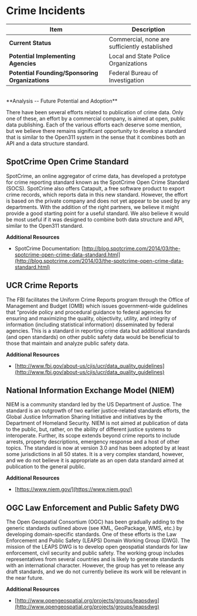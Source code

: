 # Crime Incidents
| Item | Description |
| --- | --- |
| **Current Status** | Commercial, none are sufficiently established |
| **Potential Implementing Agencies** | Local and State Police Organizations |
| **Potential Founding/Sponsoring Organizations** | Federal Bureau of Investigation |
<br>
**Analysis -- Future Potential and Adoption**

There have been several efforts related to publication of crime data. Only one of these, an effort by a commercial company, is aimed at open, public data publishing. Each of the various efforts each deserve some mention, but we believe there remains significant opportunity to develop a standard that is similar to the Open311 system in the sense that it combines both an API and a data structure standard.

## SpotCrime Open Crime Standard

SpotCrime, an online aggregator of crime data, has developed a prototype for crime reporting standard known as the SpotCrime Open Crime Standard (SOCS). SpotCrime also offers Catapult, a free software product to export crime records, which reports data in this new standard. However, the effort is based on the private company and does not yet appear to be used by any departments. With the addition of the right partners, we believe it might provide a good starting point for a useful standard. We also believe it would be most useful if it was designed to combine both data structure and API, similar to the Open311 standard.

**Additional Resources**

*   SpotCrime Documentation: [http://blog.spotcrime.com/2014/03/the-spotcrime-open-crime-data-standard.html](http://blog.spotcrime.com/2014/03/the-spotcrime-open-crime-data-standard.html)

## UCR Crime Reports

The FBI facilitates the Uniform Crime Reports program through the Office of Management and Budget (OMB) which issues government-wide guidelines that “provide policy and procedural guidance to federal agencies for ensuring and maximizing the quality, objectivity, utility, and integrity of information (including statistical information) disseminated by federal agencies. This is a standard in reporting crime data but additional standards (and open standards) on other public safety data would be beneficial to those that maintain and analyze public safety data.

**Additional Resources**

*   [http://www.fbi.gov/about-us/cjis/ucr/data_quality_guidelines](http://www.fbi.gov/about-us/cjis/ucr/data_quality_guidelines)

## National Information Exchange Model (NIEM)

NIEM is a community standard led by the US Department of Justice. The standard is an outgrowth of two earlier justice-related standards efforts, the Global Justice Information Sharing Initiative and initiatives by the Department of Homeland Security. NIEM is not aimed at publication of data to the public, but, rather, on the ability of different justice systems to interoperate. Further, its scope extends beyond crime reports to include arrests, property descriptions, emergency response and a host of other topics. The standard is now at version 3.0 and has been adopted by at least some jurisdictions in all 50 states. It is a very complex standard, however, and we do not believe it is appropriate as an open data standard aimed at publication to the general public.

**Additional Resources**

*   [https://www.niem.gov/](https://www.niem.gov/)

## OGC Law Enforcement and Public Safety DWG

The Open Geospatial Consortium (OGC) has been gradually adding to the generic standards outlined above (see KML, GeoPackage, WMS, etc.) by developing domain-specific standards. One of these efforts is the Law Enforcement and Public Safety (LEAPS) Domain Working Group (DWG). The mission of the LEAPS DWG is to develop open geospatial standards for law enforcement, civil security and public safety. The working group includes representatives from several countries and is likely to generate standards with an international character. However, the group has yet to release any draft standards, and we do not currently believe its work will be relevant in the near future.

**Additional Resources**

*   [http://www.opengeospatial.org/projects/groups/leapsdwg](http://www.opengeospatial.org/projects/groups/leapsdwg)
